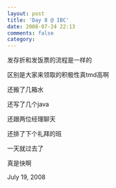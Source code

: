 ```yaml
---
layout: post
title: 'Day 8 @ IBC'
date: 2008-07-24 22:13
comments: false
category: 
---
```

    

发存折和发饭票的流程是一样的

区别是大家来领取的积极性真tmd高啊

还搬了几箱水

还写了几个java

还跟两位经理聊天

还排了下个礼拜的班

一天就过去了

真是快啊

July 19, 2008
